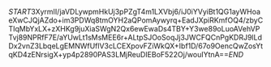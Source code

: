 $START$3XyrmII/jaVDLywpmHkUj3pPZgT4m1LXVbj6/iJ0iYVyiBt1QG1ayWHoaeXwCJQjAZdo+im3PDWq8tmOYH2aQPomAywyrq+EadJXpiRKmfOQ4/zbyCTIqMbYxLX+zXHKg9juXiaSWgN2Qx6ewEwaDs4TBY+Y3we89oLuoAVehVPTvj89NPRfF7E/aYUwLt1sMsMEE6r+ALtpSJOoSoqJj3JWCFQCnPgKDRJ9lLdDx2vnZ3LbqeLgEMNWfUflV3cLCEXpovFZiWkQX+Ibf1D/67o9OencQwZosYtqKD4zENrsigX+yp4p2890PAS3LMjReuDIEBoF522Oj/wouIYtnA==$END$
